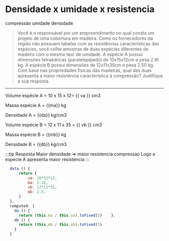 # Densidade x umidade x resistencia

<v-chip>compressão</v-chip>
<v-chip>umidade</v-chip>
<v-chip>densidade</v-chip>

> Você é o responsável por um empreendimento no qual consta um projeto de uma cobertura em madeira.
Como os fornecedores da região não possuem tabelas com as resistências características das espécies,
você colhe amostras de duas espécies diferentes de madeira com o mesmo teor de umidade. A espécie A
possui dimensões tetraédricas (paralelepípedo) de 10x15x12cm e pesa 2.16 kg. A espécie B possui
dimensões de 12x11x35cm e pesa 2.50 kg. Com base nas propriedades físicas das madeiras, qual das duas
apresenta a maior resistência característica à compressão? Justifique a sua resposta.

---

Volume espécie A = 10 x 15 x 12= {{ va }} cm3

Massa espécie A = {{ma}} kg

Densidade A = {{da}} kg/cm3

Volume espécie B = 12 x 11 x 35 = {{ vb }} cm3

Massa espécie B = {{mb}} kg

Densidade B = {{db}} kg/cm3

:::tip Resposta 
Maior densidade => maior resistencia compressao
Logo a especie A apresenta maior resistencia
:::

``` js
  data () {
      return {
          va: 10*15*12,
          ma: 2.16,
          vb: 12*11*35,
          mb: 2.5,
      }
  },
  computed: {
    da () {
      return (this.ma / this.va).toFixed(5)    },
    db () {
      return (this.mb / this.vb).toFixed(5)
    }
  }

```


<script>
export default {
  data () {
      return {
          va: 10*15*12,
          ma: 2.16,
          vb: 12*11*35,
          mb: 2.5,
      }
  },
  computed: {
    da () {
      return (this.ma / this.va).toFixed(5)    },
    db () {
      return (this.mb / this.vb).toFixed(5)
    }
  }
}
</script>



